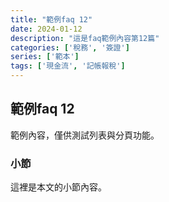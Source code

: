 ```yaml
---
title: "範例faq 12"
date: 2024-01-12
description: "這是faq範例內容第12篇"
categories: ['稅務', '簽證']
series: ['範本']
tags: ['現金流', '記帳報稅']
---
```


## 範例faq 12

範例內容，僅供測試列表與分頁功能。

### 小節
這裡是本文的小節內容。